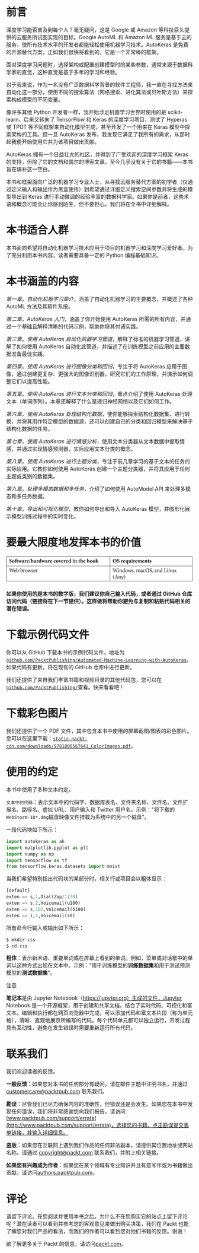 # 前言

深度学习能否普及到每个人？毫无疑问，这是 Google 或 Amazon 等科技巨头提供的云服务所试图实现的目标。Google AutoML 和 Amazon ML 服务是基于云的服务，使所有技术水平的开发者都能轻松使用机器学习技术。AutoKeras 是免费的开源替代方案，正如我们很快将看到的，它是一个非常棒的框架。

面对深度学习问题时，选择架构或配置创建模型时的某些参数，通常来源于数据科学家的直觉，这种直觉是基于多年的学习和经验。

对于我来说，作为一名没有广泛数据科学背景的软件工程师，我一直在寻找方法来自动化这一部分，使用不同的搜索算法（网格搜索、进化算法或贝叶斯方法）来探索构成模型的不同变量。

像许多其他 Python 开发者一样，我开始涉足机器学习世界时使用的是 scikit-learn，后来又转向了 TensorFlow 和 Keras 的深度学习项目，测试了 Hyperas 或 TPOT 等不同框架来自动化模型生成，甚至开发了一个用来在 Keras 模型中探索架构的工具。但一旦 AutoKeras 发布，我发现它满足了我所有的需求，从那时起我便开始使用它并为该项目做出贡献。

AutoKeras 拥有一个日益壮大的社区，并得到了广受欢迎的深度学习框架 Keras 的支持，但除了它的文档和偶尔的博客文章，至今几乎没有关于它的书籍——本书旨在填补这一空白。

本书和框架面向广泛的机器学习专业人士，从寻找云服务替代方案的初学者（仅通过定义输入和输出作为黑盒使用）到希望通过详细定义搜索空间参数并将生成的模型导出到 Keras 进行手动微调的经验丰富的数据科学家。如果你是前者，这些术语和概念可能会让你感到陌生，但不要担心，我们将在全书中详细解释。

# 本书适合人群

本书面向希望将自动化机器学习技术应用于项目的机器学习和深度学习爱好者。为了充分利用本书内容，读者需要具备一定的 Python 编程基础知识。

# 本书涵盖的内容

*第一章*，*自动化机器学习简介*，涵盖了自动化机器学习的主要概念，并概述了各种 AutoML 方法及其软件系统。

*第二章*，*AutoKeras 入门*，涵盖了你开始使用 AutoKeras 所需的所有内容，并通过一个基础且解释清晰的代码示例，帮助你将其付诸实践。

*第三章*，*使用 AutoKeras 自动化机器学习管道*，解释了标准的机器学习管道，讲解了如何使用 AutoKeras 自动化此管道，并描述了在训练模型之前应用的主要数据准备最佳实践。

*第四章*，*使用 AutoKeras 进行图像分类和回归*，专注于将 AutoKeras 应用于图像，通过创建更复杂、更强大的图像识别器，研究它们的工作原理，并演示如何调整它们以提高性能。

*第五章*，*使用 AutoKeras 进行文本分类和回归*，重点介绍了使用 AutoKeras 处理文本（单词序列）。本章还解释了什么是递归神经网络以及它们如何工作。

*第六章*，*使用 AutoKeras 处理结构化数据*，使你能够探索结构化数据集、进行转换，并将其用作特定模型的数据源，还可以创建自己的分类和回归模型来解决基于结构化数据的任务。

*第七章*，*使用 AutoKeras 进行情感分析*，使用文本分类器从文本数据中提取情感，并通过实现情感预测器，实际应用文本分类的概念。

*第八章*，*使用 AutoKeras 进行主题分类*，专注于前几章学习的基于文本的任务的实际应用。它教你如何使用 AutoKeras 创建一个主题分类器，并将其应用于任何主题或类别的数据集。

*第九章*，*处理多模态数据和多任务*，介绍了如何使用 AutoModel API 来处理多模态和多任务数据。

*第十章*，*导出和可视化模型*，教你如何导出和导入 AutoKeras 模型，并图形化展示模型训练过程中的实时变化。

# 要最大限度地发挥本书的价值

![](img/B16953_Preface_Table_01.jpg)

**如果你使用的是本书的数字版，我们建议你自己输入代码，或者通过 GitHub 仓库访问代码（链接将在下一节提供）。这样做将帮助你避免与复制和粘贴代码相关的潜在错误。**

# 下载示例代码文件

你可以从 GitHub 下载本书的示例代码文件，地址为[`github.com/PacktPublishing/Automated-Machine-Learning-with-AutoKeras`](https://github.com/PacktPublishing/Automated-Machine-Learning-with-AutoKeras)。如果代码有更新，将在现有的 GitHub 仓库中进行更新。

我们还提供了来自我们丰富书籍和视频目录的其他代码包，您可以在[`github.com/PacktPublishing/`](https://github.com/PacktPublishing/)查看。快来看看吧！

# 下载彩色图片

我们还提供了一个 PDF 文件，其中包含本书中使用的屏幕截图/图表的彩色图片。您可以在这里下载：[`static.packt-cdn.com/downloads/9781800567641_ColorImages.pdf`](https://static.packt-cdn.com/downloads/9781800567641_ColorImages.pdf)。

# 使用的约定

本书中使用了多种文本约定。

`文本中的代码`：表示文本中的代码字、数据库表名、文件夹名称、文件名、文件扩展名、路径名、虚拟 URL、用户输入和 Twitter 用户名。示例："将下载的`WebStorm-10*.dmg`磁盘映像文件挂载为系统中的另一个磁盘"。

一段代码块如下所示：

```py
import autokeras as ak 
import matplotlib.pyplot as plt 
import numpy as np 
import tensorflow as tf 
from tensorflow.keras.datasets import mnist 
```

当我们希望特别指出代码块的某部分时，相关行或项目会以粗体显示：

```py
[default]
exten => s,1,Dial(Zap/1|30)
exten => s,2,Voicemail(u100)
exten => s,102,Voicemail(b100)
exten => i,1,Voicemail(s0)
```

所有命令行输入或输出如下所示：

```py
$ mkdir css
$ cd css
```

**粗体**：表示新术语、重要单词或在屏幕上看到的单词。例如，菜单或对话框中的单词以这种方式出现在文本中。示例："用于训练模型的**训练数据集**和用于测试预测模型的**测试数据集**"。

注意

**笔记本**是由 Jupyter Notebook（https://jupyter.org）生成的文件，Jupyter Notebook 是一个开源框架，用于创建和共享文档，结合了实时代码、可视化和富文本。编辑和执行都在网页浏览器中完成，可以添加代码和富文本片段（称为单元格），清晰、直观地展示所编写的代码。每个代码单元都可以独立运行，开发过程具有互动性，避免在发生错误时需要重新运行所有代码。

# 联系我们

我们欢迎读者的反馈。

**一般反馈**：如果您对本书的任何部分有疑问，请在邮件主题中注明书名，并通过 customercare@packtpub.com 联系我们。

**勘误**：尽管我们已尽力确保内容的准确性，但错误还是会发生。如果您在本书中发现任何错误，我们将非常感谢您向我们报告。请访问[www.packtpub.com/support/errata](http://www.packtpub.com/support/errata)，选择您的书籍，点击勘误提交表单链接，并输入详细信息。

**盗版**：如果您在互联网上遇到我们作品的任何非法副本，请提供其位置地址或网站名称。请通过 copyright@packt.com 联系我们，并附上相关链接。

**如果您有兴趣成为作者**：如果您在某个领域有专业知识并且有意写作或为书籍做出贡献，请访问[authors.packtpub.com](http://authors.packtpub.com)。

# 评论

请留下评论。在您阅读并使用本书之后，为什么不在您购买它的站点上留下评论呢？潜在读者可以看到并参考您的客观意见来做出购买决策，我们在 Packt 也能了解您对我们产品的看法，而我们的作者可以看到您对他们书籍的反馈。谢谢！

欲了解更多关于 Packt 的信息，请访问[packt.com](http://packt.com)。
